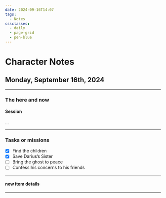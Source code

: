 ```yaml
---
date: 2024-09-16T14:07
tags:
  - Notes
cssclasses:
  - daily
  - page-grid
  - pen-blue
---
```

# Character Notes
## Monday, September 16th, 2024
***
### The here and now
#### Session

...
***
### Tasks or missions
- [x] Find the children
- [x] Save Darius’s Sister
- [ ] Bring the ghost to peace
- [ ] Confess his concerns to his friends
***
#### new item details




***
